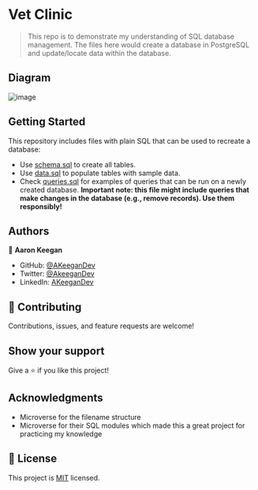 # Vet Clinic

> This repo is to demonstrate my understanding of SQL database management.
> The files here would create a database in PostgreSQL and update/locate data within the database.

## Diagram
![image](https://user-images.githubusercontent.com/92178070/172659098-759ad90e-1bd6-4dc9-886a-976171ea22fa.png)


## Getting Started

This repository includes files with plain SQL that can be used to recreate a database:

- Use [schema.sql](./schema.sql) to create all tables.
- Use [data.sql](./data.sql) to populate tables with sample data.
- Check [queries.sql](./queries.sql) for examples of queries that can be run on a newly created database. **Important note: this file might include queries that make changes in the database (e.g., remove records). Use them responsibly!**


## Authors

👤 **Aaron Keegan**

- GitHub: [@AKeeganDev](https://github.com/AKeeganDev)
- Twitter: [@AkeeganDev](https://twitter.com/AkeeganDev)
- LinkedIn: [AKeeganDev](https://linkedin.com/in/AKeeganDev)


## 🤝 Contributing

Contributions, issues, and feature requests are welcome!


## Show your support

Give a ⭐️ if you like this project!

## Acknowledgments

- Microverse for the filename structure
- Microverse for their SQL modules which made this a great project for practicing my knowledge

## 📝 License

This project is [MIT](./MIT.md) licensed.
